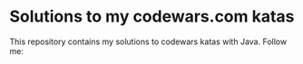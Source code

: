 # Solutions to my codewars.com katas
This repository contains my solutions to codewars katas with Java. Follow me:
